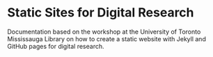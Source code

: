 # Static Sites for Digital Research

Documentation based on the workshop at the University of Toronto Mississauga Library on how to create a static website with Jekyll and GitHub pages for digital research.
